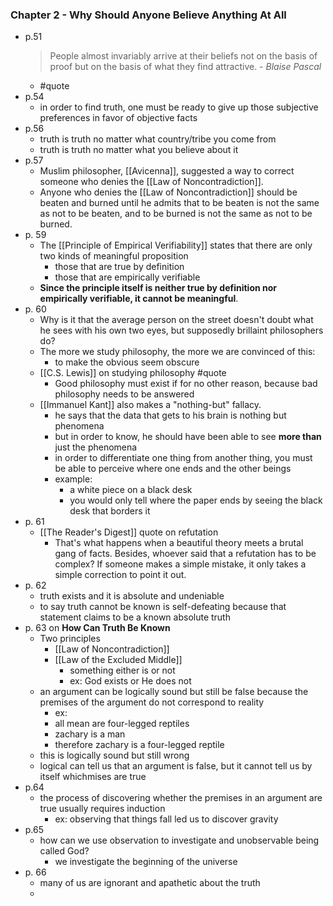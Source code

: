 ### Chapter 2 - Why Should Anyone Believe Anything At All
- p.51
	>People almost invariably arrive at their beliefs not on the basis of proof but on the basis of what they find attractive. - *Blaise Pascal*
	- #quote 
- p.54
	- in order to find truth, one must be ready to give up those subjective preferences in favor of objective facts
- p.56
	- truth is truth no matter what country/tribe you come from
	- truth is truth no matter what you believe about it
- p.57
	- Muslim philosopher, [[Avicenna]], suggested a way to correct someone who denies the [[Law of Noncontradiction]].
	- Anyone who denies the [[Law of Noncontradiction]] should be beaten and burned until he admits that to be beaten is not the same as not to be beaten, and to be burned is not the same as not to be burned.
- p. 59
	- The [[Principle of Empirical Verifiability]] states that there are only two kinds of meaningful proposition
		- those that are true by definition
		- those that are empirically verifiable
	- **Since the principle itself is neither true by definition nor empirically verifiable, it cannot be meaningful**.
- p. 60
	- Why is it that the average person on the street doesn't doubt what he sees with his own two eyes, but supposedly brillaint philosophers do? 
	- The more we study philosophy, the more we are convinced of this:
		- to make the obvious seem obscure
	- [[C.S. Lewis]] on studying philosophy #quote 	
		- Good philosophy must exist if for no other reason, because bad philosophy needs to be answered
	- [[Immanuel Kant]]	also makes a "nothing-but" fallacy.
		- he says that the data that gets to his brain is nothing but phenomena
		- but in order to know, he should have been able to see **more than** just the phenomena
		- in order to differentiate one thing from another thing, you must be able to perceive where one ends and the other beings
		- example:
			- a white piece on a black desk
			- you would only tell where the paper ends by seeing the black desk that borders it
- p. 61
	- [[The Reader's Digest]] quote on refutation
		- That's what happens when a beautiful theory meets a brutal gang of facts. Besides, whoever said that a refutation has to be complex? If someone makes a simple mistake, it only takes a simple correction to point it out.
- p. 62
	- truth exists and it is absolute and undeniable
	- to say truth cannot be known is self-defeating because that statement claims to be a known absolute truth
- p. 63 on **How Can Truth Be Known**
	- Two principles
		- [[Law of Noncontradiction]]
		- [[Law of the Excluded Middle]]
			- something either is or not
			- ex: God exists or He does not
	- an argument can be logically sound but still be false because the premises of the argument do not correspond to reality
		- ex:
		- all mean are four-legged reptiles
		- zachary is a man
		- therefore zachary is a four-legged reptile
	- this is logically sound but still wrong
	- logical can tell us that an argument is false, but it cannot tell us by itself whichmises are true
- p.64
	- the process of discovering whether the premises in an argument are true usually requires induction
		- ex: observing that things fall led us to discover gravity
- p.65
	- how can we use observation to investigate and unobservable being called God?
		- we investigate the beginning of the universe
- p. 66
	- many of us are ignorant and apathetic about the truth
	- 